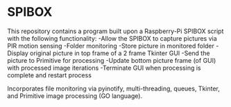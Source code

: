 # SPIBOX
This repository contains a program built upon a Raspberry-Pi SPIBOX script with the following functionality:
-Allow the SPIBOX to capture pictures via PIR motion sensing
-Folder monitoring
-Store picture in monitored folder
-Display original picture in top frame of a 2 frame Tkinter GUI
-Send the picture to Primitive for processing
-Update bottom picture frame (of GUI) with processed image iterations
-Terminate GUI when processing is complete and restart process

Incorporates file monitoring via pyinotify, multi-threading, queues, Tkinter, and Primitive image processing (GO language).
